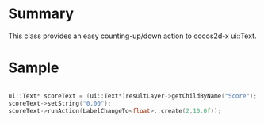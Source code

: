 # Summary  
  
  This class provides an easy counting-up/down action to cocos2d-x ui::Text.  
  
# Sample  
  
  ```c++
  
  ui::Text* scoreText = (ui::Text*)resultLayer->getChildByName("Score");
  scoreText->setString("0.00");
  scoreText->runAction(LabelChangeTo<float>::create(2,10.0f));
  
  ```
